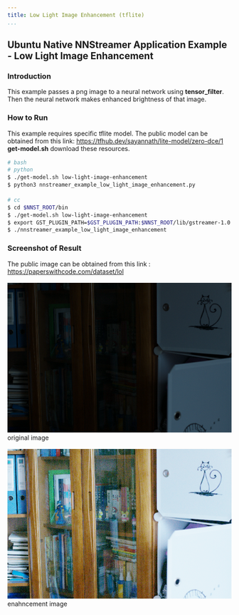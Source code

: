 ```yaml
---
title: Low Light Image Enhancement (tflite)
...
```


## Ubuntu Native NNStreamer Application Example - Low Light Image Enhancement
### Introduction
This example passes a png image to a neural network using **tensor_filter**.
Then the neural network makes enhanced brightness of that image.

### How to Run
This example requires specific tflite model.
The public model can be obtained from this link: https://tfhub.dev/sayannath/lite-model/zero-dce/1 <br>
**get-model.<span>sh** download these resources.
```bash
# bash
# python
$ ./get-model.sh low-light-image-enhancement
$ python3 nnstreamer_example_low_light_image_enhancement.py

# cc
$ cd $NNST_ROOT/bin
$ ./get-model.sh low-light-image-enhancement
$ export GST_PLUGIN_PATH=$GST_PLUGIN_PATH:$NNST_ROOT/lib/gstreamer-1.0
$ ./nnstreamer_example_low_light_image_enhancement
```

### Screenshot of Result
The public image can be obtained from this link : https://paperswithcode.com/dataset/lol<br><br>
![Alt original](./original.png)<br>
original image<br><br>
![Alt enhancement](./enhancement.png)<br>
enahncement image
